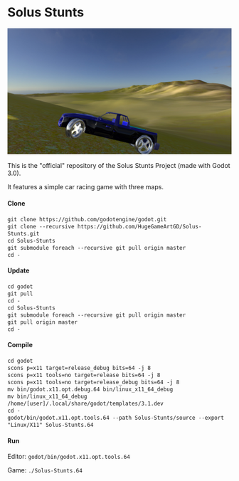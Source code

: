 # Solus Stunts

![Screenshot](/source/images/screen.jpg?raw=true)

This is the "official" repository of the Solus Stunts Project (made with Godot 3.0).

It features a simple car racing game with three maps.

#### Clone
```
git clone https://github.com/godotengine/godot.git
git clone --recursive https://github.com/HugeGameArtGD/Solus-Stunts.git
cd Solus-Stunts
git submodule foreach --recursive git pull origin master
cd -
```
#### Update
```
cd godot
git pull
cd -
cd Solus-Stunts
git submodule foreach --recursive git pull origin master
git pull origin master
cd -
```
#### Compile
```
cd godot
scons p=x11 target=release_debug bits=64 -j 8
scons p=x11 tools=no target=release bits=64 -j 8
scons p=x11 tools=no target=release_debug bits=64 -j 8
mv bin/godot.x11.opt.debug.64 bin/linux_x11_64_debug
mv bin/linux_x11_64_debug /home/[user]/.local/share/godot/templates/3.1.dev
cd -
godot/bin/godot.x11.opt.tools.64 --path Solus-Stunts/source --export "Linux/X11" Solus-Stunts.64
```
#### Run
Editor: ```godot/bin/godot.x11.opt.tools.64```

Game: ```./Solus-Stunts.64```
